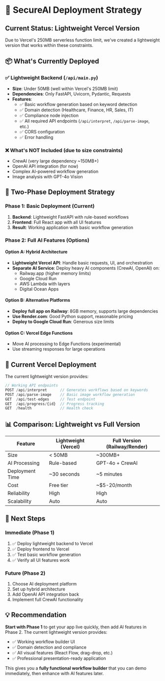 # 🚀 SecureAI Deployment Strategy

## Current Status: Lightweight Vercel Version

Due to Vercel's 250MB serverless function limit, we've created a lightweight version that works within these constraints.

## 📦 What's Currently Deployed

### ✅ **Lightweight Backend** (`/api/main.py`)
- **Size**: Under 50MB (well within Vercel's 250MB limit)
- **Dependencies**: Only FastAPI, Uvicorn, Pydantic, Requests
- **Features**:
  - ✅ Basic workflow generation based on keyword detection
  - ✅ Domain detection (Healthcare, Finance, HR, Sales, IT)
  - ✅ Compliance node injection
  - ✅ All required API endpoints (`/api/interpret`, `/api/parse-image`, etc.)
  - ✅ CORS configuration
  - ✅ Error handling

### ❌ **What's NOT Included** (due to size constraints)
- CrewAI (very large dependency ~150MB+)
- OpenAI API integration (for now)
- Complex AI-powered workflow generation
- Image analysis with GPT-4o Vision

## 🎯 **Two-Phase Deployment Strategy**

### **Phase 1: Basic Deployment (Current)**
1. **Backend**: Lightweight FastAPI with rule-based workflows
2. **Frontend**: Full React app with all UI features
3. **Result**: Working application with basic workflow generation

### **Phase 2: Full AI Features** (Options)

#### **Option A: Hybrid Architecture**
- **Lightweight Vercel API**: Handle basic requests, UI, and orchestration
- **Separate AI Service**: Deploy heavy AI components (CrewAI, OpenAI) on:
  - Railway.app (higher memory limits)
  - Google Cloud Run
  - AWS Lambda with layers
  - Digital Ocean Apps

#### **Option B: Alternative Platforms**
- **Deploy full app on Railway**: 8GB memory, supports large dependencies
- **Use Render.com**: Good Python support, reasonable pricing
- **Deploy to Google Cloud Run**: Generous size limits

#### **Option C: Vercel Edge Functions**
- Move AI processing to Edge Functions (experimental)
- Use streaming responses for large operations

## 🔧 **Current Vercel Deployment**

The current lightweight version provides:

```javascript
// Working API endpoints
POST /api/interpret      // Generates workflows based on keywords
POST /api/parse-image    // Basic image workflow generation
GET  /api/test-edges     // Test endpoint
GET  /api/progress/{id}  // Progress tracking
GET  /health             // Health check
```

## 📊 **Comparison: Lightweight vs Full Version**

| Feature | Lightweight (Vercel) | Full Version (Railway/Render) |
|---------|---------------------|-------------------------------|
| Size | < 50MB | ~300MB+ |
| AI Processing | Rule-based | GPT-4o + CrewAI |
| Deployment Time | ~30 seconds | ~5 minutes |
| Cost | Free tier | ~$5-20/month |
| Reliability | High | High |
| Scalability | Auto | Auto |

## 🚀 **Next Steps**

### **Immediate (Phase 1)**
1. ✅ Deploy lightweight backend to Vercel
2. ✅ Deploy frontend to Vercel
3. ✅ Test basic workflow generation
4. ✅ Verify all UI features work

### **Future (Phase 2)**
1. Choose AI deployment platform
2. Set up hybrid architecture
3. Add OpenAI API integration back
4. Implement full CrewAI functionality

## 💡 **Recommendation**

**Start with Phase 1** to get your app live quickly, then add AI features in Phase 2. The current lightweight version provides:
- ✅ Working workflow builder UI
- ✅ Domain detection and compliance
- ✅ All visual features (React Flow, drag-drop, etc.)
- ✅ Professional presentation-ready application

This gives you a **fully functional workflow builder** that you can demo immediately, then enhance with AI features later.